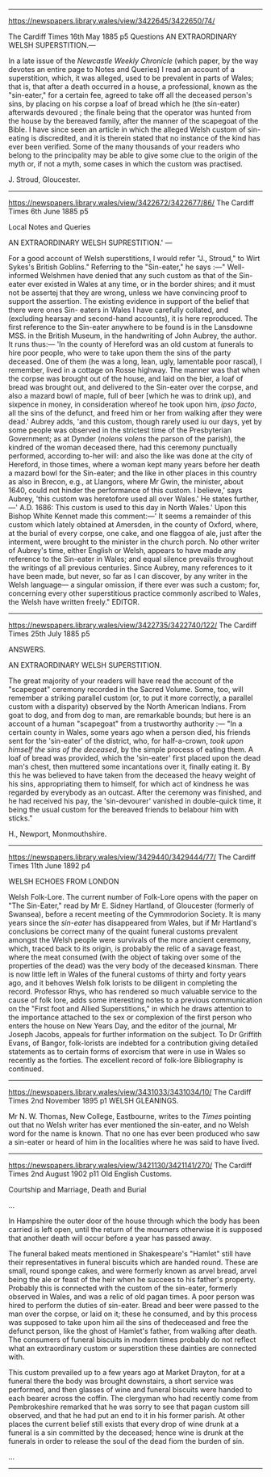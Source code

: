 

---

https://newspapers.library.wales/view/3422645/3422650/74/

The Cardiff Times
16th May 1885
p5
Questions
AN EXTRAORDINARY WELSH SUPERSTITION.—

In a late issue of the *Newcastle Weekly Chronicle* (which paper, by the way devotes an entire page to Notes and Queries) I read an account of a superstition, which, it was alleged, used to be prevalent in parts of Wales; that is, that after a death occurred in a house, a professional, known as the "sin-eater," for a certain fee, agreed to take off all the deceased person's sins, by placing on his corpse a loaf of bread which he (the sin-eater) afterwards devoured ; the finale being that the operator was hunted from the house by the bereaved family, after the manner of the scapegoat of the Bible. I have since seen an article in which the alleged Welsh custom of sin-eating is discredited, and it is therein stated that no instance of the kind has ever been verified. Some of the many thousands of your readers who belong to the principality may be able to give some clue to the origin of the myth or, if not a myth, some  cases in which the custom was practised.

J. Stroud, Gloucester.

---

https://newspapers.library.wales/view/3422672/3422677/86/
The Cardiff Times
6th June 1885
p5

Local Notes and Queries

AN EXTRAORDINARY WELSH SUPRESTITION.' —

For a good account of Welsh superstitions, I would refer "J., Stroud," to Wirt Sykes's British Goblins." Referring to the "Sin-eater," he says :—" Well-informed Welshmen have denied that any such custom as that of the Sin-eater ever existed in Wales at any time, or in the border shires; and it must not be assertej that they are wrong, unless we have convincing proof to support the assertion. The existing evidence in support of the belief that there were ones Sin- eaters in Wales I have carefully collated, and (excluding hearsay and second-hand accounts), it is here reproduced. The first reference to the Sin-eater anywhere to be found is in the Lansdowne MSS. in the British Museum, in the handwriting of John Aubrey, the author. It runs thus:— 'In the county of Hereford was an old custom at funerals to hire poor people, who were to take upon them the sins of the party deceased. One of them (he was a long, lean, ugly, lamentable poor rascal), I remember, lived in a cottage on Rosse highway. The manner was that when the corpse was brought out of the house, and laid on the bier, a loaf of bread was brought out, and delivered to the Sin-eater over the corpse, and also a mazard bowl of maple, full of beer [which he was to drink up), and sixpence in money, in consideration whereof he took upon him, *ipso facto*, all the sins of the defunct, and freed him or her from walking after they were dead.' Aubrey adds, 'and this custom, though rarely used iu our days, yet by some people was observed in the strictest time of the Presbyterian Government; as at Dynder (*nolens volens* the parson of the parish), the kindred of the woman deceased there, had this ceremony punctually performed, according to-her will: and also the like was done at the city of Hereford, in those times, where a woman kept many years before her death a mazard bowl for the Sin-eater; and the like in other places in this country as also in Brecon, e.g., at Llangors, where Mr Gwin, the minister, about 1640, could not hinder the performance of this custom. I believe,' says Aubrey, 'this custom was heretofore used all over Wales.' He states further,—' A.D. 1686: This custom is used to this day in North Wales.' Upon this Bishop White Kennet made this comment:—' It seems a remainder of this custom which lately obtained at Amersden, in the county of Oxford, where, at the burial of every corpse, one cake, and one flaggoa of ale, just after the interment, were brought to the minister in the church porch. No other writer of Aubrey's time, either English or Welsh, appears to have made any reference to the Sin-eater in Wales; and equal silence prevails throughout the writings of all previous centuries. Since Aubrey, many references to it have been made, but never, so far as I can discover, by any writer in the Welsh language— a singular omission, if there ever was such a custom; for, concerning every other superstitious practice commonly ascribed to Wales, the Welsh have written freely." EDITOR.

---


https://newspapers.library.wales/view/3422735/3422740/122/
The Cardiff Times
25th July 1885
p5

ANSWERS.

AN EXTRAORDINARY WELSH SUPERSTITION.

The great majority of your readers will have read the account of the "scapegoat" ceremony recorded in the Sacred Volume. Some, too, will remember a striking parallel custom (or, to put it more correctly, a parallel custom with a disparity) observed by the North American Indians. From goat to dog, and from dog to man, are remarkable bounds; but here is an account of a human "scapegoat" from a trustworthy authority :— "In a certain county in Wales, some years ago when a person died, his friends sent for the 'sin-eater' of the district, who, for half-a-crown, *took upon himself the sins of the deceased*, by the simple process of eating them. A loaf of bread was provided, which the 'sin-eater' first placed upon the dead man's chest, then muttered some incantations over it, finally eating it. By this he was believed to have taken from the deceased the heavy weight of his sins, appropriating them to himself, for which act of kindness he was regarded by everybody as an outcast. After the ceremony was finished, and he had received his pay, the 'sin-devourer' vanished in double-quick time, it being the usual custom for the bereaved friends to belabour him with sticks."

H., Newport, Monmouthshire.


---

https://newspapers.library.wales/view/3429440/3429444/77/
The Cardiff Times
11th June 1892
p4

WELSH ECHOES FROM LONDON

Welsh Folk-Lore. The current number of Folk-Lore opens with the paper on "The Sin-Eater," read by Mr E. Sidney Hartland, of Gloucester (formerly of Swansea), before a recent meeting of the Cymmrodorion Society. It is many years since the *sin-eater* has disappeared from Wales, but if Mr Hartland's conclusions be correct many of the quaint funeral customs prevalent amongst the Welsh people were survivals of the more ancient ceremony, which, traced back to its origin, is probably the relic of a savage feast, where the meat consumed (with the object of taking over some of the properties of the dead) was the very body of the deceased kinsman. There is now little left in Wales of the funeral customs of thirty and forty years ago, and it behoves Welsh folk lorists to be diligent in completing the record. Professor Rhys, who has rendered so much valuable service to the cause of folk lore, adds some interesting notes to a previous communication on the "First foot and Allied Superstitions," in which he draws attention to the importance attached to the sex or complexion of the first person who enters the house on New Years Day, and the editor of the journal, Mr Joseph Jacobs, appeals for further information on the subject. To Dr Griffith Evans, of Bangor, folk-lorists are indebted for a contribution giving detailed statements as to certain forms of exorcism that were in use in Wales so recently as the forties. The excellent record of folk-lore Bibliography is continued. 



---


https://newspapers.library.wales/view/3431033/3431034/10/
The Cardiff Times
2nd November 1895
p1
WELSH GLEANINGS.

Mr N. W. Thomas, New College, Eastbourne, writes to the *Times* pointing out that no Welsh writer has ever mentioned the sin-eater, and no Welsh word for the name is known. That no one has ever been produced who saw a sin-eater or heard of him in the localities where he was said to have lived.


---


https://newspapers.library.wales/view/3421130/3421141/270/
The Cardiff Times
2nd August 1902
p11
Old English Customs.

Courtship and Marriage, Death and Burial

...

In Hampshire the outer door of the house through which the body has been carried is left open, until the return of the mourners otherwise it is supposed that another death will occur before a year has passed away.

The funeral baked meats mentioned in Shakespeare's "Hamlet" still have their representatives in funeral biscuits which are handed round. These are small, round sponge cakes, and were formerly known as arvel bread, arvel being the ale or feast of the heir when he succees to his father's property. Probably this is connected with the custom of the sin-eater, formerly observed in Wales, and was a relic of old pagan times. A poor person was hired to perform the duties of sin-eater. Bread and beer were passed to the man over the corpse, or laid on it; these he consumed, and by this process was supposed to take upon him ail the sins of thedeceased and free the defunct person, like the ghost of Hamlet's father, from walking after death. The consumers of funeral biscuits in modern times probably do not reflect what an extraordinary custom or superstition these dainties are connected with.

This custom prevailed up to a few years ago at Market Drayton, for at a funeral there the body was brought downstairs, a short service was performed, and then glasses of wine and funeral biscuits were handed to each bearer across the coffin. The clergyman who had recently come from Pembrokeshire remarked that he was sorry to see that pagan custom sill observed, and that he had put an end to it in his former parish. At other places the current belief still exists that every drop of wine drunk at a funeral is a sin committed by the deceased; hence wine is drunk at the funerals in order to release the soul of the dead fiom the burden of sin.

...

---



